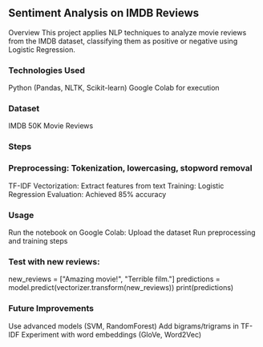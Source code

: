 ## Sentiment Analysis on IMDB Reviews 
Overview
This project applies NLP techniques to analyze movie reviews from the IMDB dataset, classifying them as positive or negative using Logistic Regression.

### Technologies Used
Python (Pandas, NLTK, Scikit-learn)
Google Colab for execution
### Dataset
IMDB 50K Movie Reviews
### Steps
### Preprocessing: Tokenization, lowercasing, stopword removal
TF-IDF Vectorization: Extract features from text
Training: Logistic Regression
Evaluation: Achieved 85% accuracy
### Usage
Run the notebook on Google Colab:
Upload the dataset
Run preprocessing and training steps
### Test with new reviews:
new_reviews = ["Amazing movie!", "Terrible film."]
predictions = model.predict(vectorizer.transform(new_reviews))
print(predictions)
### Future Improvements
Use advanced models (SVM, RandomForest)
Add bigrams/trigrams in TF-IDF
Experiment with word embeddings (GloVe, Word2Vec)
